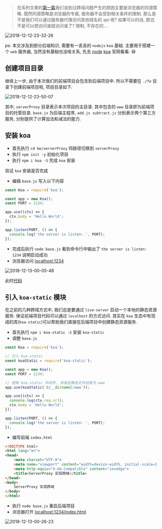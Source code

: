 > 在系列文章的[第一篇](https://juejin.im/post/5c07fa04e51d451de968906b)我们谈到过跨域问题产生的原因主要是浏览器的同源策略. 既然同源策略是浏览器的专属, 服务器不会受到相关条件的限制. 那么是不是我们可以通过服务器代理访问其他域名的 api 呢? 如果可以的话, 那岂不是可以想访问谁就访问谁了? 限制, 不存在的...

![2018-12-12-23-32-26](http://img.blog.niubishanshan.top/2018-12-12-23-32-26.png)

ps: 本文涉及到部分后端知识, 需要有一丢丢的 `nodejs` `koa` 基础. 主要用于搭建一个 `web` 服务器, 当然没有基础也没啥关系, 先去 [node](http://nodejs.cn/) [koa](https://koajs.cn/#) 官网看看. 😄

## 创建项目目录

继续上一步, 由于本次我们的前端项目会包含到后端项目中. 所以不需要在 `./fe` 目录下创建前端项目啦, 项目目录如下.

![2018-12-12-23-50-07](http://img.blog.niubishanshan.top/2018-12-12-23-50-07.png)

其中, `serverProxy` 目录表示本次项目的主目录. 其中包含的 `www` 目录即为前端项目的托管目录. `base.js` 为后端主程序, `add.js subtract.js` 分别表示两个第三方服务, 分别提供了计算加法和减法的能力.

## 安装 koa

- 首先执行 `cd be/serverProxy` 将路径切换到 `serverProxy`
- 执行 `npm init -y` 初始化项目
- 执行 `npm i koa -S` 完成 `koa` 安装

验证 `koa` 安装是否完成

- 编辑 `base.js` 写入以下内容

```js
const Koa = require('koa');

const app = new Koa();
const PORT = 1234;

app.use((ctx) => {
  ctx.body = 'Hello World';
});

app.listen(PORT, () => {
  console.log('the server is listen: ', PORT);
});
```

- 完成后执行 `node base.js` 看到命令行中输出了 `the server is listen:  1234` 说明启动成功
- 浏览器访问 [localhost:1234](http://localhost:1234/)

![2018-12-13-00-05-48](http://img.blog.niubishanshan.top/2018-12-13-00-05-48.png)

此时[代码](https://github.com/luoquanquan/cross-domain/commit/0f610b65d366d75f243c97c10d26b780da2c2cfb)

## 引入 `koa-static` 模块

在之前的几种跨域方式中, 我们总是要通过 `live-server` 启动一个本地的静态资源服务. 保证前端项目代码可以通过 `localhost` 的方式访问. 其实在 `koa` 生态中有现成的库(`koa-static`)可以帮助我们直接在后端项目中创建静态资源服务.

- 首先执行 `npm i koa-static -S` 安装 `koa-static`
- 调整 `base.js`

```js
const Koa = require('koa');

// 引入 koa-static
const koaStatic = require('koa-static');

const app = new Koa();
const PORT = 1234;

// 使用 koa-static 中间件, 并指定静态文件目录为 www
app.use(koaStatic(`${__dirname}/www`));

app.use((ctx) => {
  console.log(ctx.req.url);
  ctx.body = 'Hello World';
});

app.listen(PORT, () => {
  console.log('the server is listen: ', PORT);
});
```

- 编写前端 `index.html`

```html
<!DOCTYPE html>
<html lang="en">
<head>
    <meta charset="UTF-8">
    <meta name="viewport" content="width=device-width, initial-scale=1.0">
    <meta http-equiv="X-UA-Compatible" content="ie=edge">
    <title>ServerProxy 实现跨域</title>
</head>
<body>
    ServerProxy 实现跨域
</body>
</html>
```

- 执行 `node base.js` 重启后端项目
- 浏览器打开 [localhost:1234/index.html](http://localhost:1234/index.html)

![2018-12-13-00-26-23](http://img.blog.niubishanshan.top/2018-12-13-00-26-23.png)

